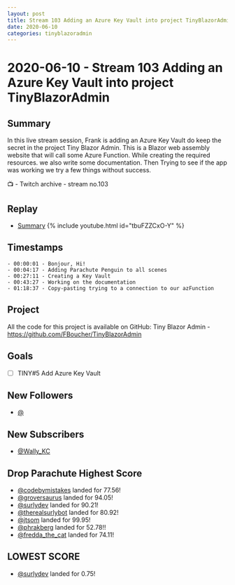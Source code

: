 ```yaml
---
layout: post
title: Stream 103 Adding an Azure Key Vault into project TinyBlazorAdmin
date: 2020-06-10
categories: tinyblazoradmin
---
```



# 2020-06-10 - Stream 103 Adding an Azure Key Vault into project TinyBlazorAdmin

## Summary

In this live stream session, Frank is adding an Azure Key Vault do keep the secret in the project Tiny Blazor Admin. This is a Blazor web assembly website that will call some Azure Function. While creating the required resources.  we also write some documentation. Then Trying to see if the app was working we try a few things without success.

📺 - Twitch archive - stream no.103

## Replay


- [Summary](https://youtu.be/ZjnmPOH5404)
{% include youtube.html id="tbuFZZCxO-Y" %}
<br/><!--more-->


## Timestamps


    - 00:00:01 - Bonjour, Hi!
    - 00:04:17 - Adding Parachute Penguin to all scenes
    - 00:27:11 - Creating a Key Vault
    - 00:43:27 - Working on the documentation
    - 01:18:37 - Copy-pasting trying to a connection to our azFunction 



Project
-------

All the code for this project is available on GitHub: Tiny Blazor Admin - https://github.com/FBoucher/TinyBlazorAdmin


Goals
-----

- [ ] TINY#5 Add Azure Key Vault


New Followers
-------------

- [@](https://www.twitch.tv/)


New Subscribers
---------------

- [@Wally_KC](https://www.twitch.tv/Wally_KC)



Drop Parachute Highest Score
----------------------------

- [@codebymistakes](https://www.twitch.tv/) landed for 77.56!
- [@groversaurus](https://www.twitch.tv/) landed for 94.05!
- [@surlydev](https://www.twitch.tv/) landed for 90.21!
- [@therealsurlybot](https://www.twitch.tv/) landed for 80.92!
- [@jtsom](https://www.twitch.tv/) landed for 99.95!
- [@phrakberg](https://www.twitch.tv/) landed for 52.78!!
- [@fredda_the_cat](https://www.twitch.tv/) landed for 74.11!


LOWEST SCORE
------------

- [@surlydev](https://www.twitch.tv/) landed for 0.75!


